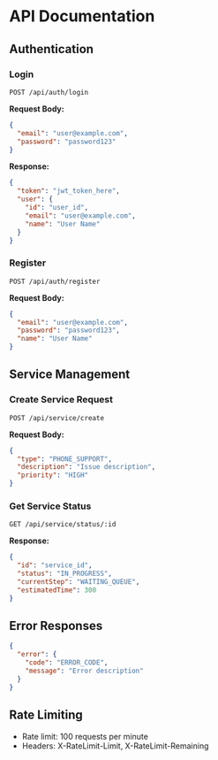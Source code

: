 # API Documentation

## Authentication

### Login
```http
POST /api/auth/login
```

**Request Body:**
```json
{
  "email": "user@example.com",
  "password": "password123"
}
```

**Response:**
```json
{
  "token": "jwt_token_here",
  "user": {
    "id": "user_id",
    "email": "user@example.com",
    "name": "User Name"
  }
}
```

### Register
```http
POST /api/auth/register
```

**Request Body:**
```json
{
  "email": "user@example.com",
  "password": "password123",
  "name": "User Name"
}
```

## Service Management

### Create Service Request
```http
POST /api/service/create
```

**Request Body:**
```json
{
  "type": "PHONE_SUPPORT",
  "description": "Issue description",
  "priority": "HIGH"
}
```

### Get Service Status
```http
GET /api/service/status/:id
```

**Response:**
```json
{
  "id": "service_id",
  "status": "IN_PROGRESS",
  "currentStep": "WAITING_QUEUE",
  "estimatedTime": 300
}
```

## Error Responses

```json
{
  "error": {
    "code": "ERROR_CODE",
    "message": "Error description"
  }
}
```

## Rate Limiting

- Rate limit: 100 requests per minute
- Headers: X-RateLimit-Limit, X-RateLimit-Remaining 